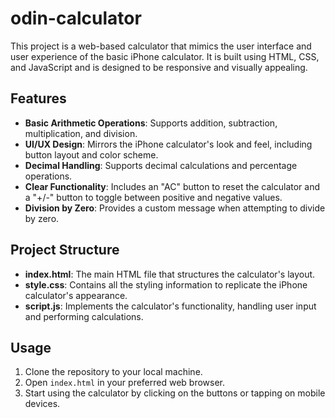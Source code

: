# odin-calculator

This project is a web-based calculator that mimics the user interface and user experience of the basic iPhone calculator. It is built using HTML, CSS, and JavaScript and is designed to be responsive and visually appealing.

## Features

- **Basic Arithmetic Operations**: Supports addition, subtraction, multiplication, and division.
- **UI/UX Design**: Mirrors the iPhone calculator's look and feel, including button layout and color scheme.
- **Decimal Handling**: Supports decimal calculations and percentage operations.
- **Clear Functionality**: Includes an "AC" button to reset the calculator and a "+/-" button to toggle between positive and negative values.
- **Division by Zero**: Provides a custom message when attempting to divide by zero.

## Project Structure

- **index.html**: The main HTML file that structures the calculator's layout.
- **style.css**: Contains all the styling information to replicate the iPhone calculator's appearance.
- **script.js**: Implements the calculator's functionality, handling user input and performing calculations.

## Usage

1. Clone the repository to your local machine.
2. Open `index.html` in your preferred web browser.
3. Start using the calculator by clicking on the buttons or tapping on mobile devices.

